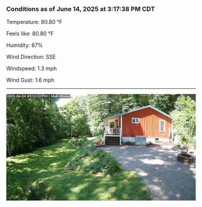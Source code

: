 ### Conditions as of June 14, 2025 at 3:17:38 PM CDT 

Temperature: 80.80 &deg;F

Feels like: 80.80 &deg;F

Humidity: 87%

Wind Direction: SSE

Windspeed: 1.3 mph

Wind Gust: 1.6 mph

---

<img src="./images/latest.jpeg"/>


